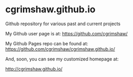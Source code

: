 cgrimshaw.github.io
====================

Github repository for various past and current projects

My Github user page is at: 
https://github.com/cgrimshaw/

My Github Pages repo can be found at:  
https://github.com/cgrimshaw/cgrimshaw.github.io/

And, soon, you can see my customized homepage at:

http://cgrimshaw.github.io/
